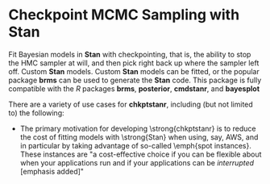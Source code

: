 # Checkpoint MCMC Sampling with Stan

Fit Bayesian models in **Stan** with checkpointing, that is, the ability to stop 
the HMC sampler at will, and then pick right back up where the sampler left off. 
Custom **Stan** models.  Custom **Stan** models
can be fitted, or the popular package **brms**
can be used to generate the **Stan** code. This package is fully compatible with the 
*R* packages **brms**, **posterior**, **cmdstanr**, and **bayesplot**

There are a variety of use cases for **chkptstanr**, 
including (but not limited to) the following:

* The primary motivation for developing  \strong{chkptstanr} is to
reduce the cost of fitting models with \strong{Stan} when using, say, AWS,
and in particular by taking advantage of so-called \emph{spot instances}.  
These instances are "a cost-effective choice if you can be flexible about 
when your applications run and if your applications can be 
*interrupted* [emphasis added]"  
